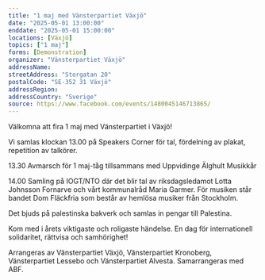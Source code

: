 ```yaml
---
title: "1 maj med Vänsterpartiet Växjö"
date: "2025-05-01 13:00:00"
enddate: "2025-05-01 15:00:00"
locations: [Växjö]
topics: ["1 maj"]
forms: [Demonstration]
organizer: "Vänsterpartiet Växjö"
addressName: 
streetAddress: "Storgatan 20"
postalCode: "SE-352 31 Växjö"
addressRegion:
addressCountry: "Sverige"
source: https://www.facebook.com/events/1480045146713865/
---
```

Välkomna att fira 1 maj med Vänsterpartiet i Växjö!

Vi samlas klockan 13.00 på Speakers Corner för tal, fördelning av plakat, repetition av talkörer. 

13.30 Avmarsch för 1 maj-tåg tillsammans med Uppvidinge Älghult Musikkår

14.00 Samling på IOGT/NTO där det blir tal av riksdagsledamot Lotta Johnsson Fornarve och vårt kommunalråd Maria Garmer. 
För musiken står bandet Dom Fläckfria som består av hemlösa musiker från Stockholm. 

Det bjuds på palestinska bakverk och samlas in pengar till Palestina. 

Kom med i årets viktigaste och roligaste händelse. En dag för internationell solidaritet, rättvisa och samhörighet!

Arrangeras av Vänsterpartiet Växjö, Vänsterpartiet Kronoberg, Vänsterpartiet Lessebo och Vänsterpartiet Alvesta. Samarrangeras med ABF. 

